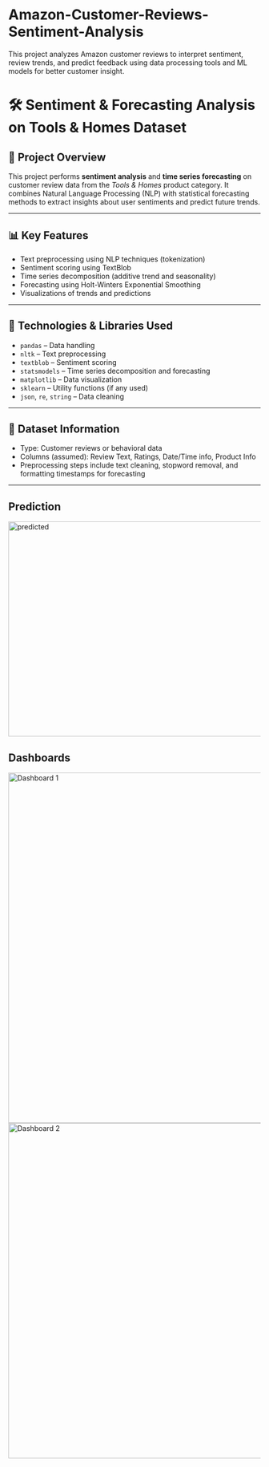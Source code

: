 # Amazon-Customer-Reviews-Sentiment-Analysis
This project analyzes Amazon customer reviews to interpret sentiment, review trends, and predict feedback using data processing tools and ML models for better customer insight.

# 🛠️ Sentiment & Forecasting Analysis on Tools & Homes Dataset

## 📝 Project Overview

This project performs **sentiment analysis** and **time series forecasting** on customer review data from the *Tools & Homes* product category. It combines Natural Language Processing (NLP) with statistical forecasting methods to extract insights about user sentiments and predict future trends.

---

## 📊 Key Features

- Text preprocessing using NLP techniques (tokenization)
- Sentiment scoring using TextBlob
- Time series decomposition (additive trend and seasonality)
- Forecasting using Holt-Winters Exponential Smoothing
- Visualizations of trends and predictions

---

## 🧰 Technologies & Libraries Used

- `pandas` – Data handling
- `nltk` – Text preprocessing
- `textblob` – Sentiment scoring
- `statsmodels` – Time series decomposition and forecasting
- `matplotlib` – Data visualization
- `sklearn` – Utility functions (if any used)
- `json`, `re`, `string` – Data cleaning

---

## 📂 Dataset Information

- Type: Customer reviews or behavioral data
- Columns (assumed): Review Text, Ratings, Date/Time info, Product Info
- Preprocessing steps include text cleaning, stopword removal, and formatting timestamps for forecasting

---
## Prediction

<img width="621" height="429" alt="predicted" src="https://github.com/user-attachments/assets/66f5d0e1-c96a-41e9-aa04-6074526a164d" />

## Dashboards

<img width="1339" height="699" alt="Dashboard 1" src="https://github.com/user-attachments/assets/1bb887cb-8186-4182-bc4b-298017dd9b14" />
<img width="1324" height="669" alt="Dashboard 2" src="https://github.com/user-attachments/assets/3766636b-a2dd-420e-b8d0-202584e8ba66" />



